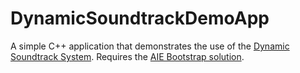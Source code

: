 # DynamicSoundtrackDemoApp
A simple C++ application that demonstrates the use of the [Dynamic Soundtrack System](https://github.com/AlySapphire/DynamicSoundtrackSystem). 
Requires the [AIE Bootstrap solution](https://github.com/AcademyOfInteractiveEntertainment/aieBootstrap).
